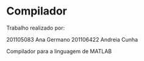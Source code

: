 # Compilador

Trabalho realizado por:

201105083 Ana Germano
201106422 Andreia Cunha

Compilador para a linguagem de MATLAB 
